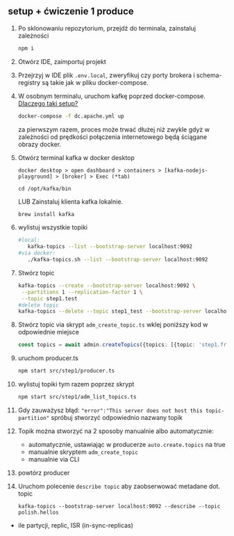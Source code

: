 ## setup + ćwiczenie 1 produce
1. Po sklonowaniu repozytorium, przejdź do terminala, zainstaluj zależności
   ```sh
   npm i
   ```
2. Otwórz IDE, zaimportuj projekt
3. Przejrzyj w IDE plik `.env.local`, zweryfikuj czy porty brokera i schema-registry są takie jak w pliku docker-compose.
4. W osobnym terminalu, uruchom kafkę poprzed docker-compose. [Dlaczego taki setup?](../../docs/local.md)
   ```sh
   docker-compose -f dc.apache.yml up
   ```
   za pierwszym razem, proces może trwać dłużej niż zwykle gdyż w zależności od prędkości połączenia internetowego będą ściągane obrazy docker.
5. Otwórz terminal kafka w docker desktop
   
       docker desktop > open dashboard > containers > [kafka-nodejs-playground] > [broker] > Exec (*tab)
       
       cd /opt/kafka/bin
   LUB Zainstaluj klienta kafka lokalnie.
   ```sh
   brew install kafka
   ```
   
6. wylistuj wszystkie topiki
   ```sh
   #local: 
      kafka-topics --list --bootstrap-server localhost:9092
   #via docker: 
      ./kafka-topics.sh --list --bootstrap-server localhost:9092
   ```
7. Stwórz topic
   ```sh
   kafka-topics --create --bootstrap-server localhost:9092 \
    --partitions 1 --replication-factor 1 \
    --topic step1.test
   #delete topic
   kafka-topics --delete --topic step1_test --bootstrap-server localhost:9092
   ```
8. Stwórz topic via skrypt `adm_create_topic.ts` wklej poniższy kod w odpowiednie miejsce
   ```typescript
   const topics = await admin.createTopics({topics: [{topic: 'step1.from.script'}]})
   ```
9. uruchom producer.ts
    ```sh
   npm start src/step1/producer.ts
   ```
10. wylistuj topiki tym razem poprzez skrypt 
    ```sh
    npm start src/step1/adm_list_topics.ts
    ``` 
5. Gdy zauważysz błąd: `"error":"This server does not host this topic-partition"` spróbuj stworzyć odpowiednio nazwany topik
7. Topik można stworzyć na 2 sposoby manualnie albo automatycznie: 
   - automatycznie, ustawiając w producerze `auto.create.topics` na true  
   - manualnie skryptem `adm_create_topic`  
   - manualnie via CLI
8. powtórz producer
9. Uruchom polecenie `describe topic` aby zaobserwować metadane dot. topic
   ```shell
   kafka-topics --bootstrap-server localhost:9092 --describe --topic polish.hellos
   ```
  - ile partycji, replic, ISR (in-sync-replicas)

